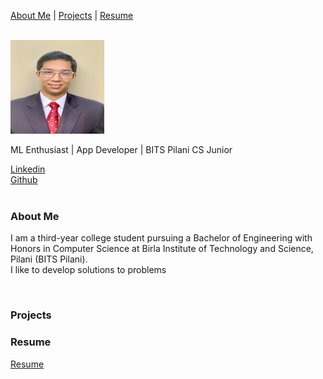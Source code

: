 <a href="#me">About Me</a>
|
<a href="#proj">Projects</a>
|
<a href="#res">Resume</a>

<br>
<a href="https://github.com/aLefred0/aLefred0.github.io/blob/md/">
<img SRC="Prof2.jpeg" alt="Alfred W. Jacob" width="150" height="150">
  </a>
<title>Alfred W. Jacob</title>
<p>ML Enthusiast | App Developer | BITS Pilani CS Junior</p>
<a href="https://www.linkedin.com/in/alfred-william-jacob-84b20a16b">Linkedin </a><br>
<a href="https://github.com/aLefred0">Github </a><br>
<br>
<h3 id="me">About Me</h3>
<p>I am a third-year college student pursuing a Bachelor of Engineering with Honors in Computer Science at Birla Institute of Technology and Science, Pilani (BITS Pilani). <br>
  I like to develop solutions to problems</p>
<br>
<h3 id="proj">Projects</h3>

<h3 id="res">Resume</h3>
<a href="https://github.com/aLefred0/aLefred0.github.io/blob/md/Resume.pdf">
Resume
  </a>
